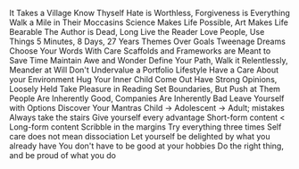 It Takes a Village
Know Thyself
Hate is Worthless, Forgiveness is Everything
Walk a Mile in Their Moccasins
Science Makes Life Possible, Art Makes Life Bearable
The Author is Dead, Long Live the Reader
Love People, Use Things
5 Minutes, 8 Days, 27 Years
Themes Over Goals
Tweenage Dreams
Choose Your Words With Care
Scaffolds and Frameworks are Meant to Save Time
Maintain Awe and Wonder
Define Your Path, Walk it Relentlessly, Meander at Will
Don't Undervalue a Portfolio Lifestyle
Have a Care About your Environment
Hug Your Inner Child
Come Out
Have Strong Opinions, Loosely Held
Take Pleasure in Reading
Set Boundaries, But Push at Them
People Are Inherently Good, Companies Are Inherently Bad
Leave Yourself with Options
Discover Your Mantras
Child -> Adolescent -> Adult; mistakes 
Always take the stairs
Give yourself every advantage
Short-form content < Long-form content
Scribble in the margins
Try everything three times
Self care does not mean dissociation
Let yourself be delighted by what you already have
You don't have to be good at your hobbies
Do the right thing, and be proud of what you do
